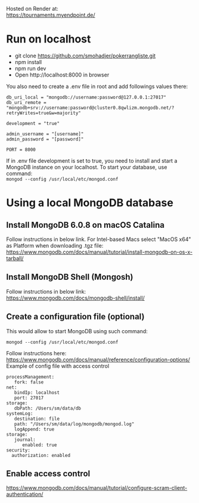Hosted on Render at:  
https://tournaments.myendpoint.de/

# Run on localhost
- git clone https://github.com/smohadjer/pokerrangliste.git
- npm install
- npm run dev
- Open http://localhost:8000 in browser

You also need to create a .env file in root and add followings values there:
````
db_uri_local = "mongodb://username:password@127.0.0.1:27017"
db_uri_remote = "mongodb+srv://username:password@cluster0.8qwlizm.mongodb.net/?retryWrites=true&w=majority"

development = "true"

admin_username = "[username]"
admin_password = "[password]"

PORT = 8000
````

If in .env file development is set to true, you need to install and start a MongoDB instance on your localhost. To start your database, use command:  
`mongod --config /usr/local/etc/mongod.conf`

# Using a local MongoDB database
## Install MongoDB 6.0.8 on macOS Catalina
Follow instructions in below link. For Intel-based Macs select "MacOS x64" as Platform when downloading .tgz file: https://www.mongodb.com/docs/manual/tutorial/install-mongodb-on-os-x-tarball/
## Install MongoDB Shell (Mongosh)
Follow instructions in below link:
https://www.mongodb.com/docs/mongodb-shell/install/
## Create a configuration file (optional)
This would allow to start MongoDB using such command:
````
mongod --config /usr/local/etc/mongod.conf
````
Follow instructions here:
https://www.mongodb.com/docs/manual/reference/configuration-options/
Example of config file with access control
````
processManagement:
   fork: false
net:
   bindIp: localhost
   port: 27017
storage:
   dbPath: /Users/sm/data/db
systemLog:
   destination: file
   path: "/Users/sm/data/log/mongodb/mongod.log"
   logAppend: true
storage:
   journal:
      enabled: true
security:
  authorization: enabled
````
## Enable access control
https://www.mongodb.com/docs/manual/tutorial/configure-scram-client-authentication/

